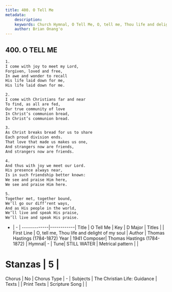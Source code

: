 ```yaml
---
title: 400. O Tell Me
metadata:
    description: 
    keywords: Church Hymnal, O Tell Me, O, tell me, Thou life and delight of my soul, 
    author: Brian Onang'o
---
```



## 400. O TELL ME

```txt
1.
I come with joy to meet my Lord,
Forgiven, loved and free,
In awe and wonder to recall
His life laid down for me,
His life laid down for me.

2.
I come with Christians far and near
To find, as all are fed,
Our true community of love
In Christ’s communion bread,
In Christ’s communion bread.

3.
As Christ breaks bread for us to share
Each proud division ends.
That love that made us makes us one,
And strangers now are friends,
And strangers now are friends.

4.
And thus with joy we meet our Lord.
His presence always near,
Is in such friendship better known:
We see and praise Him here,
We see and praise Him here.

5.
Together met, together bound,
We’ll go our diff’rent ways,
And as His people in the world,
We’ll live and speak His praise,
We’ll live and speak His praise.
```

- |   -  |
-------------|------------|
Title | O Tell Me |
Key | D Major |
Titles |  |
First Line | O, tell me, Thou life and delight of my soul |
Author | Thomas Hastings (1784-1872)
Year | 1941
Composer| Thomas Hastings (1784-1872) |
Hymnal|  - |
Tune| STILL WATER |
Metrical pattern | |
# Stanzas | 5 |
Chorus | No |
Chorus Type | - |
Subjects | The Christian Life: Guidance |
Texts |  |
Print Texts | 
Scripture Song |  |
  
